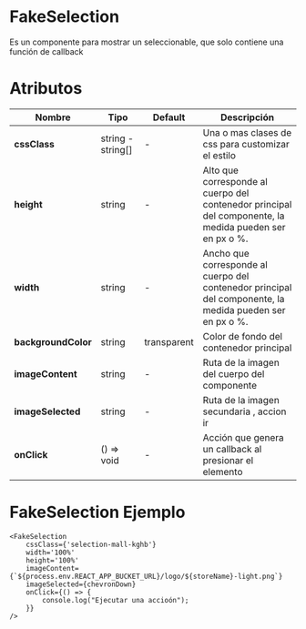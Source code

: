 # FakeSelection

Es un componente para mostrar un seleccionable, que solo contiene una función de callback


# Atributos

| **Nombre** | **Tipo** | **Default** | **Descripción**  |
|----------|----------|----------|----------|
| **cssClass**    | string - string[] | - | Una o mas clases de css para customizar el estilo |
| **height**    | string   | -   | Alto que corresponde al cuerpo del contenedor principal del componente, la medida pueden ser en px o %. |
| **width**    | string  | -   | Ancho que corresponde al cuerpo del contenedor principal del componente, la medida pueden ser en px o %. 
| **backgroundColor**    | string  | transparent   | Color de fondo del contenedor principal
| **imageContent**    | string  | -   | Ruta de la imagen del cuerpo del componente
| **imageSelected**    | string  | -   | Ruta de la imagen secundaria , accion ir
| **onClick**    | () => void | - |  Acción que genera un callback al presionar el elemento

# FakeSelection Ejemplo 

```
<FakeSelection
    cssClass={'selection-mall-kghb'}
    width='100%'
    height='100%'
    imageContent={`${process.env.REACT_APP_BUCKET_URL}/logo/${storeName}-light.png`}
    imageSelected={chevronDown}
    onClick={() => {
        console.log("Ejecutar una accioón");
    }}
/>
````